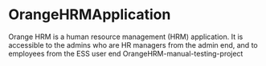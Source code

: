 # OrangeHRMApplication
Orange HRM is a human resource management (HRM) application. It is accessible to the admins who are HR managers from the admin end, and to employees from the ESS user end
OrangeHRM-manual-testing-project

